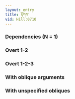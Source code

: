 ```yaml
---
layout: entry
title: རྟོགས་
vid: Hill:0710
---
```

### Dependencies (N = 1)


### Overt 1-2


### Overt 1-2-3


### With oblique arguments


### With unspecified obliques
